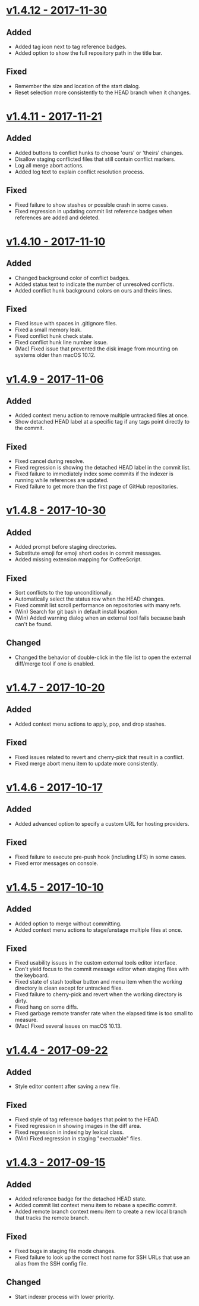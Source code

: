 # [v1.4.12 - 2017-11-30](https://gitahead.com/cgi-bin/update.py?platform=linux&version=1.4.11)

## Added

- Added tag icon next to tag reference badges.
- Added option to show the full repository path in the title bar.

## Fixed

- Remember the size and location of the start dialog.
- Reset selection more consistently to the HEAD branch when it changes.

# [v1.4.11 - 2017-11-21](https://gitahead.com/cgi-bin/update.py?platform=linux&version=1.4.10)

## Added

- Added buttons to conflict hunks to choose 'ours' or 'theirs' changes.
- Disallow staging conflicted files that still contain conflict markers.
- Log all merge abort actions.
- Added log text to explain conflict resolution process.

## Fixed

- Fixed failure to show stashes or possible crash in some cases.
- Fixed regression in updating commit list reference badges when references are added and deleted.

# [v1.4.10 - 2017-11-10](https://gitahead.com/cgi-bin/update.py?platform=linux&version=1.4.9)

## Added

- Changed background color of conflict badges.
- Added status text to indicate the number of unresolved conflicts.
- Added conflict hunk background colors on ours and theirs lines.

## Fixed

- Fixed issue with spaces in .gitignore files.
- Fixed a small memory leak.
- Fixed conflict hunk check state.
- Fixed conflict hunk line number issue.
- (Mac) Fixed issue that prevented the disk image from mounting on systems older than macOS 10.12.

# [v1.4.9 - 2017-11-06](https://gitahead.com/cgi-bin/update.py?platform=linux&version=1.4.8)

## Added

- Added context menu action to remove multiple untracked files at once.
- Show detached HEAD label at a specific tag if any tags point directly to the commit.

## Fixed

- Fixed cancel during resolve.
- Fixed regression is showing the detached HEAD label in the commit list.
- Fixed failure to immediately index some commits if the indexer is running while references are updated.
- Fixed failure to get more than the first page of GitHub repositories.

# [v1.4.8 - 2017-10-30](https://gitahead.com/cgi-bin/update.py?platform=linux&version=1.4.7)

## Added

- Added prompt before staging directories.
- Substitute emoji for emoji short codes in commit messages.
- Added missing extension mapping for CoffeeScript.

## Fixed

- Sort conflicts to the top unconditionally.
- Automatically select the status row when the HEAD changes.
- Fixed commit list scroll performance on repositories with many refs.
- (Win) Search for git bash in default install location.
- (Win) Added warning dialog when an external tool fails because bash can't be found.

## Changed

- Changed the behavior of double-click in the file list to open the external diff/merge tool if one is enabled.

# [v1.4.7 - 2017-10-20](https://gitahead.com/cgi-bin/update.py?platform=linux&version=1.4.6)

## Added

- Added context menu actions to apply, pop, and drop stashes.

## Fixed

- Fixed issues related to revert and cherry-pick that result in a conflict.
- Fixed merge abort menu item to update more consistently.

# [v1.4.6 - 2017-10-17](https://gitahead.com/cgi-bin/update.py?platform=linux&version=1.4.5)

## Added

- Added advanced option to specify a custom URL for hosting providers.

## Fixed

- Fixed failure to execute pre-push hook (including LFS) in some cases.
- Fixed error messages on console.

# [v1.4.5 - 2017-10-10](https://gitahead.com/cgi-bin/update.py?platform=linux&version=1.4.4)

## Added

- Added option to merge without committing.
- Added context menu actions to stage/unstage multiple files at once.

## Fixed

- Fixed usability issues in the custom external tools editor interface.
- Don't yield focus to the commit message editor when staging files with the keyboard.
- Fixed state of stash toolbar button and menu item when the working directory is clean except for untracked files.
- Fixed failure to cherry-pick and revert when the working directory is dirty.
- Fixed hang on some diffs.
- Fixed garbage remote transfer rate when the elapsed time is too small to measure.
- (Mac) Fixed several issues on macOS 10.13.

# [v1.4.4 - 2017-09-22](https://gitahead.com/cgi-bin/update.py?platform=linux&version=1.4.3)

## Added

- Style editor content after saving a new file.

## Fixed

- Fixed style of tag reference badges that point to the HEAD.
- Fixed regression in showing images in the diff area.
- Fixed regression in indexing by lexical class.
- (Win) Fixed regression in staging "exectuable" files.

# [v1.4.3 - 2017-09-15](https://gitahead.com/cgi-bin/update.py?platform=linux&version=1.4.2)

## Added

- Added reference badge for the detached HEAD state.
- Added commit list context menu item to rebase a specific commit.
- Added remote branch context menu item to create a new local branch that tracks the remote branch.

## Fixed

- Fixed bugs in staging file mode changes.
- Fixed failure to look up the correct host name for SSH URLs that use an alias from the SSH config file.

## Changed

- Start indexer process with lower priority.
